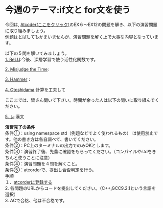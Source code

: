 
# 今週のテーマ:if文と for文を使う

今回は, [Atcoder(ここをクリック)](https://atcoder.jp/contests/APG4b/tasks/APG4b_cq)のEX６〜EX12の問題を解き、以下の演習問題に取り組みましょう。<br>例題はとばしてもかまいませんが、演習問題を解く上で大事な内容となっています。

以下の５問を解いてみましょう。<br>
[1. ReLU](https://atcoder.jp/contests/abc183/tasks/abc183_a):今後、深層学習で使う活性化関数です。

[2. Misjudge the Time](https://atcoder.jp/contests/abc278/tasks/abc278_b):

[3. Hammer](https://atcoder.jp/contests/abc270/tasks/abc270_b)：

[4. Otoshidama](https://atcoder.jp/contests/abs/tasks/abc085_c):計算を工夫して

ここまでは、皆さん問いて下さい。時間が余った人は以下の問いに取り組んでください。

[5. レ](https://atcoder.jp/contests/abc289/tasks/abc289_b):漢文



**演習完了の条件**
<br>条件①：using namespace std（例題などでよく使われるもの） は使用禁止です。他の書き方は各自調べて、書いてください。
<br>条件②：PC上のターミナルの出力でのみOKとします。
<br>条件③：演習終了後、先輩に確認をもらってください。（コンパイルやstdをきちんと使うことに注意）
<br>条件④：演習問題を４問を解くこと。
<br>条件⑤：atcorderで、提出し合否判定を行う。
　　<br>手順<br>
  １．[atcorderに登録する](https://atcoder.jp/register?continue=https%3A%2F%2Fatcoder.jp%2Fhome)<br>
    2.  各問題のURLからコードを提出してください。（C++,GCC9.2.1という言語を選択）<br>
    3. ACで合格、他は不合格です。
